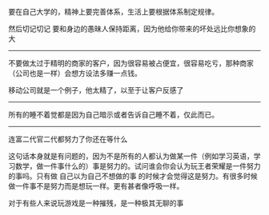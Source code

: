 要在自己大学的，精神上要完善体系，生活上要根据体系制定规律。

然后切记切记 要和身边的愚昧人保持距离，因为他给你带来的坏处远比你想象的大
___
不要做太过于精明的商家的客户，因为很容易被占便宜，很容易吃亏，那种商家（公司也是一样）会想方设法多赚一点钱。

移动公司就是一个例子，他太精了，以至于让客户反感了
___
所有的睡不着觉都是因为自己暗示或者告诉自己睡不着，仅此而已。
___
连富二代官二代都努力了你还在等什么

这句话本身就是有问题的，因为不是所有的人都认为做某一件（例如学习英语，学习数学，做一件事什么的）事是努力的。试问谁会你会认为玩王者荣耀是一件努力的事吗。只有做 自己以为自己不想做的事 的时候才会觉得这是努力。有很多时候做一件事不是努力而是想玩一样。更有甚者像呼吸一样。

  

对于有些人来说玩游戏是一种摧残，是一种极其无聊的事